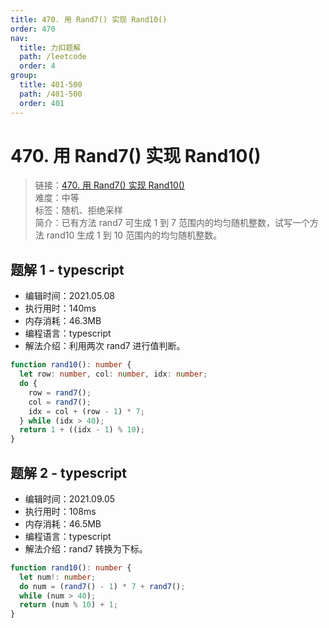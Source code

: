 ```yaml
---
title: 470. 用 Rand7() 实现 Rand10()
order: 470
nav:
  title: 力扣题解
  path: /leetcode
  order: 4
group:
  title: 401-500
  path: /401-500
  order: 401
---
```


# 470. 用 Rand7() 实现 Rand10()

> 链接：[470. 用 Rand7() 实现 Rand10()](https://leetcode-cn.com/problems/implement-rand10-using-rand7/)  
> 难度：中等  
> 标签：随机、拒绝采样  
> 简介：已有方法 rand7 可生成 1 到 7 范围内的均匀随机整数，试写一个方法 rand10 生成 1 到 10 范围内的均匀随机整数。

## 题解 1 - typescript

- 编辑时间：2021.05.08
- 执行用时：140ms
- 内存消耗：46.3MB
- 编程语言：typescript
- 解法介绍：利用两次 rand7 进行值判断。

```typescript
function rand10(): number {
  let row: number, col: number, idx: number;
  do {
    row = rand7();
    col = rand7();
    idx = col + (row - 1) * 7;
  } while (idx > 40);
  return 1 + ((idx - 1) % 10);
}
```

## 题解 2 - typescript

- 编辑时间：2021.09.05
- 执行用时：108ms
- 内存消耗：46.5MB
- 编程语言：typescript
- 解法介绍：rand7 转换为下标。

```typescript
function rand10(): number {
  let num!: number;
  do num = (rand7() - 1) * 7 + rand7();
  while (num > 40);
  return (num % 10) + 1;
}
```

